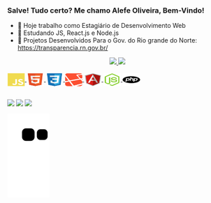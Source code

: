 ### Salve! Tudo certo? Me chamo Alefe Oliveira, Bem-Vindo!

- 🔭 Hoje trabalho como Estagiário de Desenvolvimento Web 
- 🌱 Estudando JS, React.js e Node.js
- 💼 Projetos Desenvolvidos Para o Gov. do Rio grande do Norte: https://transparencia.rn.gov.br/ 

<div align="center">
  <a href="https://github.com/AlefeOliveira5">
  <img height="180em" src="https://github-readme-stats.vercel.app/api?username=AlefeOliveira5&show_icons=true&theme=darcula&include_all_commits=true&count_private=true"/>
  <img height="180em" src="https://github-readme-stats.vercel.app/api/top-langs/?username=AlefeOliveira5&layout=compact&langs_count=7&theme=darcula"/>
</div>


<div style="display: inline_block"><br>
  <img align="center" alt="Alefe-Js" height="30" width="40" src="https://raw.githubusercontent.com/devicons/devicon/master/icons/javascript/javascript-plain.svg">
  <img align="center" alt="Alefe-HTML" height="30" width="40" src="https://raw.githubusercontent.com/devicons/devicon/master/icons/html5/html5-original.svg">
  <img align="center" alt="Alefe-CSS" height="30" width="40" src="https://raw.githubusercontent.com/devicons/devicon/master/icons/css3/css3-original.svg">
  <img align="center" alt="Alefe-Laravel" height="30" width="40" src="https://raw.githubusercontent.com/devicons/devicon/master/icons/laravel/laravel-plain.svg">
  <img align="center" alt="Alefe-Angular" height="30" width="40" src="https://raw.githubusercontent.com/devicons/devicon/master/icons/angularjs/angularjs-original.svg">
  <img align="center" alt="Alefe-Node" height="30" width="40" src="https://raw.githubusercontent.com/devicons/devicon/master/icons/nodejs/nodejs-original.svg">
  <img align="center" alt="Alefe-PHP" height="30" width="40" src="https://raw.githubusercontent.com/devicons/devicon/master/icons/php/php-plain.svg">
</div>

##
 
<div> 
  <a href="https://www.instagram.com/lefeoliveira07/" target="_blank"><img src="https://img.shields.io/badge/-Instagram-%23E4405F?style=for-the-badge&logo=instagram&logoColor=white" target="_blank"></a>
  <a href = "mailto:lefeoliveira@gmail.com"><img src="https://img.shields.io/badge/Gmail-D14836?style=for-the-badge&logo=gmail&logoColor=white" target="_blank"></a>
  <a href="https://www.linkedin.com/in/alefe-oliveira-65ba8a101/" target="_blank"><img src="https://img.shields.io/badge/-LinkedIn-%230077B5?style=for-the-badge&logo=linkedin&logoColor=white" target="_blank"></a> 
 
  ![Snake animation](https://github.com/AlefeOliveira5/AlefeOliveira5/blob/output/github-contribution-grid-snake.svg)
 
</div>
